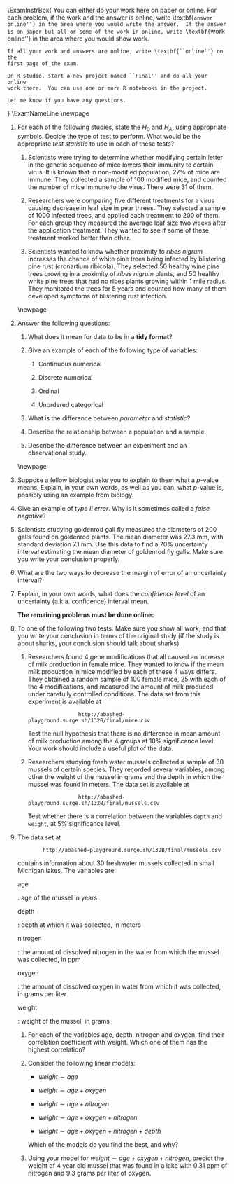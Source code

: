 \ExamInstrBox{
    You can either do your work here on paper or online.  For each problem, if
    the work and the answer is online, write \textbf{``answer online''} in the
    area where you would write the answer.  If
    the answer is on paper but all or some of the work in online, write
    \textbf{``work online''} in the area where you would show work.

    If all your work and answers are online, write \textbf{``online''} on the
    first page of the exam.

    On R-studio, start a new project named ``Final'' and do all your online
    work there.  You can use one or more R notebooks in the project.

    Let me know if you have any questions.
}
\ExamNameLine
\newpage
1.  For each of the following studies, state the $H_0$ and $H_A$, using
    appropriate symbols. Decide the type of test to perform. What would
    be the appropriate *test statistic* to use in each of these tests?

    1.  Scientists were trying to determine whether modifying certain
        letter in the genetic sequence of mice lowers their immunity to
        certain virus. It is known that in non-modified population,
        $27\%$ of mice are immune. They collected a sample of 100
        modified mice, and counted the number of mice immune to the
        virus. There were $31$ of them.

    2.  Researchers were comparing five different treatments for a virus
        causing decrease in leaf size in pear threes. They selected a
        sample of 1000 infected trees, and applied each treatment to 200
        of them. For each group they measured the average leaf size two
        weeks after the application treatment. They wanted to see if
        some of these treatment worked better than other.

    3.  Scientists wanted to know whether proximity to *ribes nigrum*
        increases the chance of white pine trees being infected by
        blistering pine rust (cronartium ribicola). They selected 50
        healthy wine pine trees growing in a proximity of *ribes nigrum*
        plants, and 50 healthy white pine trees that had no ribes plants
        growing within 1 mile radius. They monitored the trees for 5
        years and counted how many of them developed symptoms of
        blistering rust infection.

    \newpage
2.  Answer the following questions:

    1.  What does it mean for data to be in a **tidy format**?

    2.  Give an example of each of the following type of variables:

        1.  Continuous numerical

        2.  Discrete numerical

        3.  Ordinal

        4.  Unordered categorical

    3.  What is the difference between *parameter* and *statistic*?

    4.  Describe the relationship between a population and a sample.

    5.  Describe the difference between an experiment and an
        observational study.

    \newpage
3.  Suppose a fellow biologist asks you to explain to them what a
    $p$-value means. Explain, in your own words, as well as you can,
    what $p$-value is, possibly using an example from biology.

4.  Give an example of *type II error*. Why is it sometimes called a
    *false negative*?

5.  Scientists studying goldenrod gall fly measured the diameters of 200
    galls found on goldenrod plants. The mean diameter was 27.3 mm, with
    standard deviation 7.1 mm. Use this data to find a 70% uncertainty
    interval estimating the mean diameter of goldenrod fly galls. Make
    sure you write your conclusion properly.

6.  What are the two ways to decrease the margin of error of an
    uncertainty interval?

7.  Explain, in your own words, what does the *confidence level* of an
    uncertainty (a.k.a. confidence) interval mean.

    **The remaining problems must be done online:**

8.  To one of the following two tests. Make sure you show all work, and
    that you write your conclusion in terms of the original study (if
    the study is about sharks, your conclusion should talk about
    sharks).

    1.  Researchers found 4 gene modifications that all caused an
        increase of milk production in female mice. They wanted to know
        if the mean milk production in mice modified by each of these 4
        ways differs. They obtained a random sample of 100 female mice,
        25 with each of the 4 modifications, and measured the amount of
        milk produced under carefully controlled conditions. The data
        set from this experiment is available at

                            http://abashed-playground.surge.sh/132B/final/mice.csv
                            

        Test the null hypothesis that there is no difference in mean
        amount of milk production among the 4 groups at 10% significance
        level. Your work should include a useful plot of the data.

    2.  Researchers studying fresh water mussels collected a sample of
        30 mussels of certain species. They recorded several variables,
        among other the weight of the mussel in grams and the depth in
        which the mussel was found in meters. The data set is available
        at

                            http://abashed-playground.surge.sh/132B/final/mussels.csv
                            

        Test whether there is a correlation between the variables
        `depth` and `weight`, at $5\%$ significance level.

9.  The data set at

                http://abashed-playground.surge.sh/132B/final/mussels.csv
                

    contains information about 30 freshwater mussels collected in small
    Michigan lakes. The variables are:

    age

    :   age of the mussel in years

    depth

    :   depth at which it was collected, in meters

    nitrogen

    :   the amount of dissolved nitrogen in the water from which the
        mussel was collected, in ppm

    oxygen

    :   the amount of dissolved oxygen in water from which it was
        collected, in grams per liter.

    weight

    :   weight of the mussel, in grams

    1.  For each of the variables age, depth, nitrogen and oxygen, find
        their correlation coefficient with weight. Which one of them has
        the highest correlation?

    2.  Consider the following linear models:

        -   $weight \sim age$

        -   $weight \sim age + oxygen$

        -   $weight \sim age + nitrogen$

        -   $weight \sim age + oxygen + nitrogen$

        -   $weight \sim age + oxygen + nitrogen + depth$

        Which of the models do you find the best, and why?

    3.  Using your model for $weight \sim age + oxygen + nitrogen$,
        predict the weight of 4 year old mussel that was found in a lake
        with $0.31$ ppm of nitrogen and $9.3$ grams per liter of oxygen.
